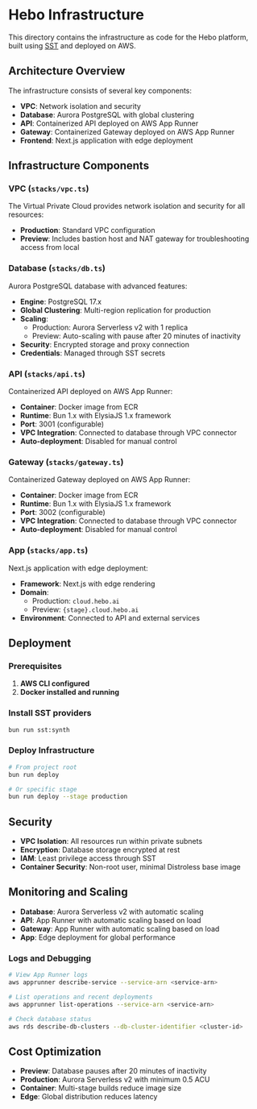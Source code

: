 # Hebo Infrastructure

This directory contains the infrastructure as code for the Hebo platform, built using [SST](https://sst.dev/) and deployed on AWS.

## Architecture Overview

The infrastructure consists of several key components:

- **VPC**: Network isolation and security
- **Database**: Aurora PostgreSQL with global clustering
- **API**: Containerized API deployed on AWS App Runner
- **Gateway**: Containerized Gateway deployed on AWS App Runner
- **Frontend**: Next.js application with edge deployment

## Infrastructure Components

### VPC (`stacks/vpc.ts`)

The Virtual Private Cloud provides network isolation and security for all resources:

- **Production**: Standard VPC configuration
- **Preview**: Includes bastion host and NAT gateway for troubleshooting access from local

### Database (`stacks/db.ts`)

Aurora PostgreSQL database with advanced features:

- **Engine**: PostgreSQL 17.x
- **Global Clustering**: Multi-region replication for production
- **Scaling**:
  - Production: Aurora Serverless v2 with 1 replica
  - Preview: Auto-scaling with pause after 20 minutes of inactivity
- **Security**: Encrypted storage and proxy connection
- **Credentials**: Managed through SST secrets

### API (`stacks/api.ts`)

Containerized API deployed on AWS App Runner:

- **Container**: Docker image from ECR
- **Runtime**: Bun 1.x with ElysiaJS 1.x framework
- **Port**: 3001 (configurable)
- **VPC Integration**: Connected to database through VPC connector
- **Auto-deployment**: Disabled for manual control

### Gateway (`stacks/gateway.ts`)

Containerized Gateway deployed on AWS App Runner:

- **Container**: Docker image from ECR
- **Runtime**: Bun 1.x with ElysiaJS 1.x framework
- **Port**: 3002 (configurable)
- **VPC Integration**: Connected to database through VPC connector
- **Auto-deployment**: Disabled for manual control

### App (`stacks/app.ts`)

Next.js application with edge deployment:

- **Framework**: Next.js with edge rendering
- **Domain**:
  - Production: `cloud.hebo.ai`
  - Preview: `{stage}.cloud.hebo.ai`
- **Environment**: Connected to API and external services

## Deployment

### Prerequisites

1. **AWS CLI configured**
2. **Docker installed and running**

### Install SST providers

```bash
bun run sst:synth
```

### Deploy Infrastructure

```bash
# From project root
bun run deploy

# Or specific stage
bun run deploy --stage production
```

## Security

- **VPC Isolation**: All resources run within private subnets
- **Encryption**: Database storage encrypted at rest
- **IAM**: Least privilege access through SST
- **Container Security**: Non-root user, minimal Distroless base image

## Monitoring and Scaling

- **Database**: Aurora Serverless v2 with automatic scaling
- **API**: App Runner with automatic scaling based on load
- **Gateway**: App Runner with automatic scaling based on load
- **App**: Edge deployment for global performance

### Logs and Debugging

```bash
# View App Runner logs
aws apprunner describe-service --service-arn <service-arn>

# List operations and recent deployments
aws apprunner list-operations --service-arn <service-arn>

# Check database status
aws rds describe-db-clusters --db-cluster-identifier <cluster-id>
```

## Cost Optimization

- **Preview**: Database pauses after 20 minutes of inactivity
- **Production**: Aurora Serverless v2 with minimum 0.5 ACU
- **Container**: Multi-stage builds reduce image size
- **Edge**: Global distribution reduces latency

